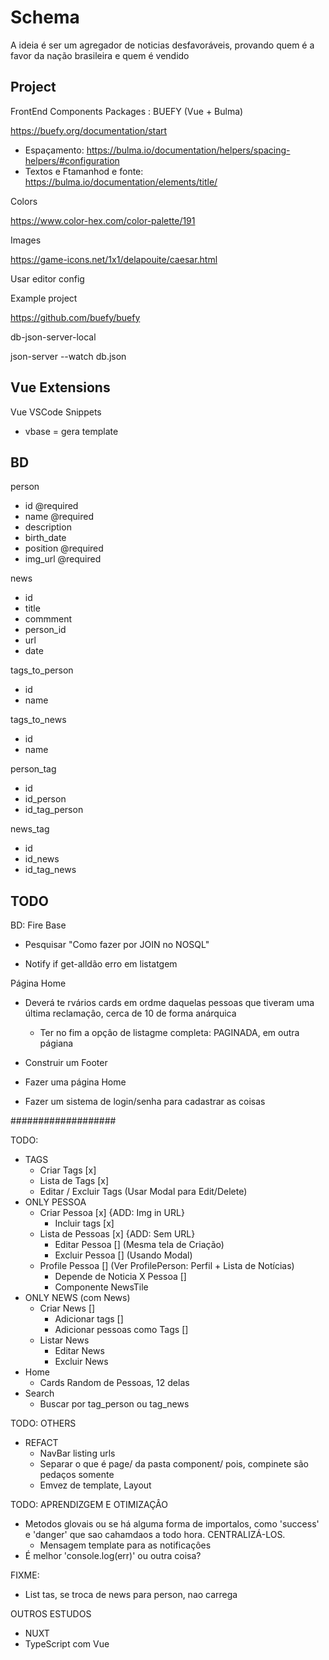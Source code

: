 # Schema

A ideia é ser um agregador de noticias desfavoráveis, provando quem é a favor da nação brasileira e quem é vendido

## Project

FrontEnd Components Packages : BUEFY (Vue + Bulma)

https://buefy.org/documentation/start
+ Espaçamento: https://bulma.io/documentation/helpers/spacing-helpers/#configuration
+ Textos e Ftamanhod e fonte: https://bulma.io/documentation/elements/title/

Colors

https://www.color-hex.com/color-palette/191

Images

https://game-icons.net/1x1/delapouite/caesar.html

Usar editor config

Example project

https://github.com/buefy/buefy

db-json-server-local

json-server --watch db.json

## Vue Extensions

Vue VSCode Snippets
+ vbase = gera template

## BD

person
+ id @required
+ name @required
+ description
+ birth_date
+ position @required
+ img_url @required

news
+ id
+ title
+ commment
+ person_id
+ url
+ date

tags_to_person
+ id
+ name

tags_to_news
+ id
+ name

person_tag
+ id
+ id_person
+ id_tag_person

news_tag
+ id
+ id_news
+ id_tag_news

## TODO

BD: Fire Base
+ Pesquisar "Como fazer por JOIN no NOSQL"


+ Notify if get-alldão erro em listatgem


Página Home
+ Deverá te rvários cards em ordme daquelas pessoas que tiveram uma última reclamaçâo, cerca de 10 de forma anárquica
  - Ter no fim a opçâo de listagme completa: PAGINADA, em outra págiana

+ Construir um Footer
+ Fazer uma página Home
+ Fazer um sistema de login/senha para cadastrar as coisas



###################

TODO:
+ TAGS
  - Criar Tags [x]
  - Lista de Tags [x]
  - Editar / Excluir Tags (Usar Modal para Edit/Delete)
+ ONLY PESSOA
  - Criar Pessoa [x] {ADD: Img in URL}
    - Incluir tags [x]
  - Lista de Pessoas [x] {ADD: Sem URL}
    - Editar Pessoa [] (Mesma tela de Criação)
    - Excluir Pessoa [] (Usando Modal)
  - Profile Pessoa [] (Ver ProfilePerson: Perfil + Lista de Notícias)
    - Depende de Noticia X Pessoa []
    - Componente NewsTile
+ ONLY NEWS (com News)
  - Criar News []
    - Adicionar tags []
    - Adicionar pessoas como Tags []
  - Listar News
    - Editar News
    - Excluir News
+ Home
  - Cards Random de Pessoas, 12 delas
+ Search
  - Buscar por tag_person ou tag_news

TODO: OTHERS
+ REFACT
  - NavBar listing urls
  - Separar o que é page/ da pasta component/ pois, compinete são pedaços somente
  - Emvez de template, Layout


TODO: APRENDIZGEM E OTIMIZAÇÂO
+ Metodos glovais ou se há alguma forma de importalos, como 'success' e 'danger' que sao cahamdaos a todo hora. CENTRALIZÁ-LOS.
  - Mensagem template para as notificaçôes
+ É melhor 'console.log(err)' ou outra coisa?

FIXME:
+ List tas, se troca de news para person, nao carrega

OUTROS ESTUDOS
+ NUXT
+ TypeScript com Vue

